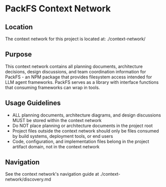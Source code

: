 # PackFS Context Network

## Location
The context network for this project is located at: ./context-network/

## Purpose
This context network contains all planning documents, architecture decisions, design discussions, and team coordination information for PackFS - an NPM package that provides filesystem access intended for LLM agent frameworks. PackFS serves as a library with interface functions that consuming frameworks can wrap in tools.

## Usage Guidelines
- ALL planning documents, architecture diagrams, and design discussions MUST be stored within the context network
- Do NOT place planning or architecture documents in the project root
- Project files outside the context network should only be files consumed by build systems, deployment tools, or end users
- Code, configuration, and implementation files belong in the project artifact domain, not in the context network

## Navigation
See the context network's navigation guide at ./context-network/discovery.md
